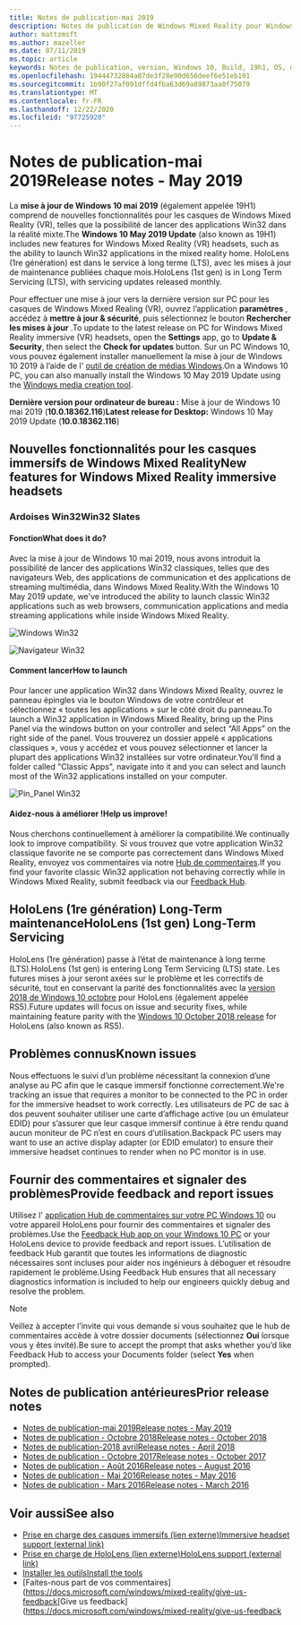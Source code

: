 ```yaml
---
title: Notes de publication-mai 2019
description: Notes de publication de Windows Mixed Reality pour Windows 10 mai 2019 Update (également appelé 19H1).
author: mattzmsft
ms.author: mazeller
ms.date: 07/11/2019
ms.topic: article
keywords: Notes de publication, version, Windows 10, Build, 19h1, OS, mai 2019
ms.openlocfilehash: 19444732884a87de3f28e90d656deef6e51eb191
ms.sourcegitcommit: 1b90f27af091dffd4fba63d69a89873aa0f75079
ms.translationtype: MT
ms.contentlocale: fr-FR
ms.lasthandoff: 12/22/2020
ms.locfileid: "97725920"
---
```

# <a name="release-notes---may-2019"></a><span data-ttu-id="52ecd-104">Notes de publication-mai 2019</span><span class="sxs-lookup"><span data-stu-id="52ecd-104">Release notes - May 2019</span></span>

<span data-ttu-id="52ecd-105">La **mise à jour de Windows 10 mai 2019** (également appelée 19H1) comprend de nouvelles fonctionnalités pour les casques de Windows Mixed Reality (VR), telles que la possibilité de lancer des applications Win32 dans la réalité mixte.</span><span class="sxs-lookup"><span data-stu-id="52ecd-105">The **Windows 10 May 2019 Update** (also known as 19H1) includes new features for Windows Mixed Reality (VR) headsets, such as the ability to launch Win32 applications in the mixed reality home.</span></span> <span data-ttu-id="52ecd-106">HoloLens (1re génération) est dans le service à long terme (LTS), avec les mises à jour de maintenance publiées chaque mois.</span><span class="sxs-lookup"><span data-stu-id="52ecd-106">HoloLens (1st gen) is in Long Term Servicing (LTS), with servicing updates released monthly.</span></span>

<span data-ttu-id="52ecd-107">Pour effectuer une mise à jour vers la dernière version sur PC pour les casques de Windows Mixed Realing (VR), ouvrez l’application **paramètres** , accédez à **mettre à jour & sécurité**, puis sélectionnez le bouton **Rechercher les mises à jour** .</span><span class="sxs-lookup"><span data-stu-id="52ecd-107">To update to the latest release on PC for Windows Mixed Reality immersive (VR) headsets, open the **Settings** app, go to **Update & Security**, then select the **Check for updates** button.</span></span> <span data-ttu-id="52ecd-108">Sur un PC Windows 10, vous pouvez également installer manuellement la mise à jour de Windows 10 2019 à l’aide de l' [outil de création de médias Windows](https://www.microsoft.com/software-download/windows10).</span><span class="sxs-lookup"><span data-stu-id="52ecd-108">On a Windows 10 PC, you can also manually install the Windows 10 May 2019 Update using the [Windows media creation tool](https://www.microsoft.com/software-download/windows10).</span></span>

<span data-ttu-id="52ecd-109">**Dernière version pour ordinateur de bureau :** Mise à jour de Windows 10 mai 2019 (**10.0.18362.116**)</span><span class="sxs-lookup"><span data-stu-id="52ecd-109">**Latest release for Desktop:** Windows 10 May 2019 Update (**10.0.18362.116**)</span></span><br>

## <a name="new-features-for-windows-mixed-reality-immersive-headsets"></a><span data-ttu-id="52ecd-110">Nouvelles fonctionnalités pour les casques immersifs de Windows Mixed Reality</span><span class="sxs-lookup"><span data-stu-id="52ecd-110">New features for Windows Mixed Reality immersive headsets</span></span>

### <a name="win32-slates"></a><span data-ttu-id="52ecd-111">Ardoises Win32</span><span class="sxs-lookup"><span data-stu-id="52ecd-111">Win32 Slates</span></span>

#### <a name="what-does-it-do"></a><span data-ttu-id="52ecd-112">Fonction</span><span class="sxs-lookup"><span data-stu-id="52ecd-112">What does it do?</span></span> 
<span data-ttu-id="52ecd-113">Avec la mise à jour de Windows 10 mai 2019, nous avons introduit la possibilité de lancer des applications Win32 classiques, telles que des navigateurs Web, des applications de communication et des applications de streaming multimédia, dans Windows Mixed Reality.</span><span class="sxs-lookup"><span data-stu-id="52ecd-113">With the Windows 10 May 2019 update, we've introduced the ability to launch classic Win32 applications such as web browsers, communication applications and media streaming applications while inside Windows Mixed Reality.</span></span> 

![Windows Win32](images/mr-win32-slates-1.png)

![Navigateur Win32](images/mr-win32-slates-2.png)

#### <a name="how-to-launch"></a><span data-ttu-id="52ecd-116">Comment lancer</span><span class="sxs-lookup"><span data-stu-id="52ecd-116">How to launch</span></span>
<span data-ttu-id="52ecd-117">Pour lancer une application Win32 dans Windows Mixed Reality, ouvrez le panneau épingles via le bouton Windows de votre contrôleur et sélectionnez « toutes les applications » sur le côté droit du panneau.</span><span class="sxs-lookup"><span data-stu-id="52ecd-117">To launch a Win32 application in Windows Mixed Reality, bring up the Pins Panel via the windows button on your controller and select “All Apps” on the right side of the panel.</span></span>  <span data-ttu-id="52ecd-118">Vous trouverez un dossier appelé « applications classiques », vous y accédez et vous pouvez sélectionner et lancer la plupart des applications Win32 installées sur votre ordinateur.</span><span class="sxs-lookup"><span data-stu-id="52ecd-118">You'll find a folder called "Classic Apps", navigate into it and you can select and launch most of the Win32 applications installed on your computer.</span></span>

![Pin_Panel Win32](images/mr-win32-slates-pinspanel.png)

#### <a name="help-us-improve"></a><span data-ttu-id="52ecd-120">Aidez-nous à améliorer !</span><span class="sxs-lookup"><span data-stu-id="52ecd-120">Help us improve!</span></span>
<span data-ttu-id="52ecd-121">Nous cherchons continuellement à améliorer la compatibilité.</span><span class="sxs-lookup"><span data-stu-id="52ecd-121">We continually look to improve compatibility.</span></span>  <span data-ttu-id="52ecd-122">Si vous trouvez que votre application Win32 classique favorite ne se comporte pas correctement dans Windows Mixed Reality, envoyez vos commentaires via notre [Hub de commentaires](https://support.microsoft.com//help/4021566/windows-10-send-feedback-to-microsoft-with-feedback-hub).</span><span class="sxs-lookup"><span data-stu-id="52ecd-122">If you find your favorite classic Win32 application not behaving correctly while in Windows Mixed Reality, submit feedback via our [Feedback Hub](https://support.microsoft.com//help/4021566/windows-10-send-feedback-to-microsoft-with-feedback-hub).</span></span>

## <a name="hololens-1st-gen-long-term-servicing"></a><span data-ttu-id="52ecd-123">HoloLens (1re génération) Long-Term maintenance</span><span class="sxs-lookup"><span data-stu-id="52ecd-123">HoloLens (1st gen) Long-Term Servicing</span></span>

<span data-ttu-id="52ecd-124">HoloLens (1re génération) passe à l’état de maintenance à long terme (LTS).</span><span class="sxs-lookup"><span data-stu-id="52ecd-124">HoloLens (1st gen) is entering Long Term Servicing (LTS) state.</span></span> <span data-ttu-id="52ecd-125">Les futures mises à jour seront axées sur le problème et les correctifs de sécurité, tout en conservant la parité des fonctionnalités avec la [version 2018 de Windows 10 octobre](release-notes-october-2018.md) pour HoloLens (également appelée RS5).</span><span class="sxs-lookup"><span data-stu-id="52ecd-125">Future updates will focus on issue and security fixes, while maintaining feature parity with the [Windows 10 October 2018 release](release-notes-october-2018.md) for HoloLens (also known as RS5).</span></span> 

## <a name="known-issues"></a><span data-ttu-id="52ecd-126">Problèmes connus</span><span class="sxs-lookup"><span data-stu-id="52ecd-126">Known issues</span></span>

<span data-ttu-id="52ecd-127">Nous effectuons le suivi d’un problème nécessitant la connexion d’une analyse au PC afin que le casque immersif fonctionne correctement.</span><span class="sxs-lookup"><span data-stu-id="52ecd-127">We're tracking an issue that requires a monitor to be connected to the PC in order for the immersive headset to work correctly.</span></span> <span data-ttu-id="52ecd-128">Les utilisateurs de PC de sac à dos peuvent souhaiter utiliser une carte d’affichage active (ou un émulateur EDID) pour s’assurer que leur casque immersif continue à être rendu quand aucun moniteur de PC n’est en cours d’utilisation.</span><span class="sxs-lookup"><span data-stu-id="52ecd-128">Backpack PC users may want to use an active display adapter (or EDID emulator) to ensure their immersive headset continues to render when no PC monitor is in use.</span></span> 

## <a name="provide-feedback-and-report-issues"></a><span data-ttu-id="52ecd-129">Fournir des commentaires et signaler des problèmes</span><span class="sxs-lookup"><span data-stu-id="52ecd-129">Provide feedback and report issues</span></span>

<span data-ttu-id="52ecd-130">Utilisez l' [application Hub de commentaires sur votre PC Windows 10](https://docs.microsoft.com/windows/mixed-reality/give-us-feedback) ou votre appareil HoloLens pour fournir des commentaires et signaler des problèmes.</span><span class="sxs-lookup"><span data-stu-id="52ecd-130">Use the [Feedback Hub app on your Windows 10 PC](https://docs.microsoft.com/windows/mixed-reality/give-us-feedback) or your HoloLens device to provide feedback and report issues.</span></span> <span data-ttu-id="52ecd-131">L’utilisation de feedback Hub garantit que toutes les informations de diagnostic nécessaires sont incluses pour aider nos ingénieurs à déboguer et résoudre rapidement le problème.</span><span class="sxs-lookup"><span data-stu-id="52ecd-131">Using Feedback Hub ensures that all necessary diagnostics information is included to help our engineers quickly debug and resolve the problem.</span></span>

>[!NOTE]
><span data-ttu-id="52ecd-132">Veillez à accepter l’invite qui vous demande si vous souhaitez que le hub de commentaires accède à votre dossier documents (sélectionnez **Oui** lorsque vous y êtes invité).</span><span class="sxs-lookup"><span data-stu-id="52ecd-132">Be sure to accept the prompt that asks whether you’d like Feedback Hub to access your Documents folder (select **Yes** when prompted).</span></span>

## <a name="prior-release-notes"></a><span data-ttu-id="52ecd-133">Notes de publication antérieures</span><span class="sxs-lookup"><span data-stu-id="52ecd-133">Prior release notes</span></span>

* [<span data-ttu-id="52ecd-134">Notes de publication-mai 2019</span><span class="sxs-lookup"><span data-stu-id="52ecd-134">Release notes - May 2019</span></span>](release-notes-may-2019.md)
* [<span data-ttu-id="52ecd-135">Notes de publication - Octobre 2018</span><span class="sxs-lookup"><span data-stu-id="52ecd-135">Release notes - October 2018</span></span>](release-notes-october-2018.md)
* [<span data-ttu-id="52ecd-136">Notes de publication-2018 avril</span><span class="sxs-lookup"><span data-stu-id="52ecd-136">Release notes - April 2018</span></span>](release-notes-april-2018.md)
* [<span data-ttu-id="52ecd-137">Notes de publication - Octobre 2017</span><span class="sxs-lookup"><span data-stu-id="52ecd-137">Release notes - October 2017</span></span>](release-notes-october-2017.md)
* [<span data-ttu-id="52ecd-138">Notes de publication - Août 2016</span><span class="sxs-lookup"><span data-stu-id="52ecd-138">Release notes - August 2016</span></span>](release-notes-august-2016.md)
* [<span data-ttu-id="52ecd-139">Notes de publication - Mai 2016</span><span class="sxs-lookup"><span data-stu-id="52ecd-139">Release notes - May 2016</span></span>](release-notes-may-2016.md)
* [<span data-ttu-id="52ecd-140">Notes de publication - Mars 2016</span><span class="sxs-lookup"><span data-stu-id="52ecd-140">Release notes - March 2016</span></span>](release-notes-march-2016.md)

## <a name="see-also"></a><span data-ttu-id="52ecd-141">Voir aussi</span><span class="sxs-lookup"><span data-stu-id="52ecd-141">See also</span></span>
* [<span data-ttu-id="52ecd-142">Prise en charge des casques immersifs (lien externe)</span><span class="sxs-lookup"><span data-stu-id="52ecd-142">Immersive headset support (external link)</span></span>](https://docs.microsoft.com/windows/mixed-reality/enthusiast-guide/troubleshooting-windows-mixed-reality)
* [<span data-ttu-id="52ecd-143">Prise en charge de HoloLens (lien externe)</span><span class="sxs-lookup"><span data-stu-id="52ecd-143">HoloLens support (external link)</span></span>](https://support.microsoft.com/products/hololens)
* [<span data-ttu-id="52ecd-144">Installer les outils</span><span class="sxs-lookup"><span data-stu-id="52ecd-144">Install the tools</span></span>](https://docs.microsoft.com/windows/mixed-reality/develop/install-the-tools)
* <span data-ttu-id="52ecd-145">[Faites-nous part de vos commentaires] (https://docs.microsoft.com/windows/mixed-reality/give-us-feedback</span><span class="sxs-lookup"><span data-stu-id="52ecd-145">[Give us feedback](https://docs.microsoft.com/windows/mixed-reality/give-us-feedback</span></span>


